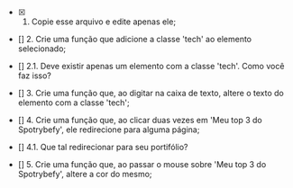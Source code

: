 - [x] 1. Copie esse arquivo e edite apenas ele;

- [] 2. Crie uma função que adicione a classe 'tech' ao elemento selecionado;

- [] 2.1. Deve existir apenas um elemento com a classe 'tech'. Como você faz isso?

- [] 3. Crie uma função que, ao digitar na caixa de texto, altere o texto do elemento com a classe 'tech';

- [] 4. Crie uma função que, ao clicar duas vezes em 'Meu top 3 do Spotrybefy', ele
redirecione para alguma página;

- [] 4.1. Que tal redirecionar para seu portifólio?

- [] 5. Crie uma função que, ao passar o mouse sobre 'Meu top 3 do Spotrybefy', altere a cor do mesmo;
